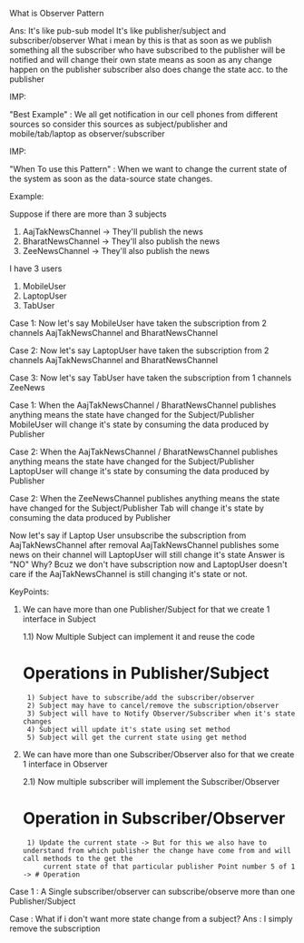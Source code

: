 What is Observer Pattern

Ans:
It's like pub-sub model
It's like publisher/subject and subscriber/observer
What i mean by this is that as soon as we publish something all the subscriber who have subscribed to the publisher will be notified and will change their own state means as soon as
any change happen on the publisher subscriber also does change the state acc. to the publisher

IMP:
  
  "Best Example" : We all get notification in our cell phones from different sources so consider this sources as subject/publisher
               and mobile/tab/laptop as observer/subscriber

 IMP:
  
  "When To use this Pattern" : When we want to change the current state of the system as soon as the data-source state changes.


Example:

Suppose if there are more than 3 subjects
1) AajTakNewsChannel -> They'll publish the news
2) BharatNewsChannel -> They'll also publish the news
3) ZeeNewsChannel  -> They'll also publish the news

I have 3 users
1) MobileUser
2) LaptopUser
3) TabUser

Case 1:
Now let's say MobileUser have taken the subscription from 2 channels
AajTakNewsChannel and BharatNewsChannel

Case 2:
Now let's say LaptopUser have taken the subscription from 2 channels
AajTakNewsChannel and BharatNewsChannel

Case 3:
Now let's say TabUser have taken the subscription from 1 channels
ZeeNews

Case 1:
When the AajTakNewsChannel / BharatNewsChannel publishes anything means the state have changed for the Subject/Publisher
MobileUser will change it's state by consuming the data produced by Publisher

Case 2:
When the AajTakNewsChannel / BharatNewsChannel publishes anything means the state have changed for the Subject/Publisher
LaptopUser will change it's state by consuming the data produced by Publisher

Case 2:
When the ZeeNewsChannel publishes anything means the state have changed for the Subject/Publisher
Tab will change it's state by consuming the data produced by Publisher

Now let's say if Laptop User unsubscribe the subscription from AajTakNewsChannel after removal AajTakNewsChannel publishes some news on their channel will LaptopUser will still change it's state
Answer is "NO" Why? Bcuz we don't have subscription now and LaptopUser doesn't care if the AajTakNewsChannel is still changing it's state or not.

KeyPoints:
1) We can have more than one Publisher/Subject for that we create 1 interface in Subject
   
   1.1) Now Multiple Subject can implement it and reuse the code
    # Operations in Publisher/Subject
        1) Subject have to subscribe/add the subscriber/observer
        2) Subject may have to cancel/remove the subscription/observer
        3) Subject will have to Notify Observer/Subscriber when it's state changes
        4) Subject will update it's state using set method
        5) Subject will get the current state using get method

2) We can have more than one Subscriber/Observer also for that we create 1 interface in Observer
   
    2.1) Now multiple subscriber will implement the Subscriber/Observer
      # Operation in Subscriber/Observer
        1) Update the current state -> But for this we also have to understand from which publisher the change have come from and will call methods to the get the
            current state of that particular publisher Point number 5 of 1 -> # Operation

Case 1 : A Single subscriber/observer can subscribe/observe more than one Publisher/Subject

Case : What if i don't want more state change from a subject?
    Ans : I simply remove the subscription
